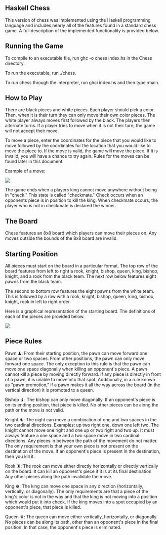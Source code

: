Haskell Chess
-------------
This version of chess was implemented using the Haskell programming language and includes nearly all of the features found in a standard chess game. A full description of the implemented functionality is provided below.


Running the Game
-------------

To compile to an executable file, run ghc -o chess index.hs in the Chess directory.

To run the executable, run ./chess.

To run chess through the interpreter, run ghci index.hs and then type :main.

How to Play
----------------
There are black pieces and white pieces. Each player should pick a color. Then, when it is their turn they can only move their own color pieces. The white player always moves first followed by the black. The players then alternate turns. If a player tries to move when it is not their turn, the game will not accept their move.

To move a piece, enter the coordinates for the piece that you would like to move followed by the coordinates for the location that you would like to move the piece to. If the move is valid, the game will move the piece. If it is invalid, you will have a chance to try again. Rules for the moves can be found later in this document.

Example of a move:

![](https://i.imgur.com/iA2eKyF.png)

The game ends when a players king cannot move anywhere without being in "check." This state is called "checkmate." Check occurs when an opponents piece is in position to kill the king. When checkmate occurs, the player who is not in checkmate is declared the winner.

The Board
---------
Chess features an 8x8 board which players can move their pieces on. Any moves outside the bounds of the 8x8 board are invalid.

Starting Position
-----------------
All pieces must start on the board in a particular format.
The top row of the board features from left to right a rook, knight, bishop, queen, king, bishop, knight, and a rook from the black team. The next row below features eight pawns from the black team.

The second to bottom row features the eight pawns from the white team. This is followed by a row with a rook, knight, bishop, queen, king, bishop, knight, rook in left to right order.

Here is a graphical representation of the starting board. The definitions of each of the pieces are provided below.

![](https://i.imgur.com/e2o1OPI.png)

Piece Rules
-----------
Pawn ♟: 
From their starting position, the pawn can move forward one space or two spaces. From other positions, the pawn can only move forward one space. The only exception to this rule is that the pawn can move one space diagonally when killing an opponent's piece. A pawn cannot kill a piece by moving directly forward. If any piece is directly in front of a pawn, it is unable to move into that spot. Additionally, in a rule known as "pawn promotion," if a pawn makes it all the way across the board (in the vertical direction) it is promoted to a queen.

Bishop ♝:
The bishop can only move diagonally. If an opponent's piece is on its ending position, that piece is killed. No other pieces can be along the path or the move is not valid.

Knight ♞:
The night can move a combination of one and two spaces in the two cardinal directions. 
Examples: up two right one, down one left two.
The knight cannot move one right and one up or two right and two up. It must always feature a one space and a two space move in two cardinal directions. Any pieces in between the path of the movement do not matter. The only requirement is that your own piece is not present on the destination of the move. If an opponent's piece is present in the destination, then you kill it.

Rook ♜:
The rook can move either directly horizontally or directly vertically on the board. It can kill an opponent's piece if it is at its final destination. Any other pieces along the path invalidate the move.

King ♚:
The king can move one space in any direction (horizontally, vertically, or diagonally). The only requirements are that a piece of the king's color is not in the way and that the king is not moving into a position which would put it into check. If the king moves into a spot occupied by an opponent's piece, that piece is killed.

Queen ♛:
The queen can move either vertically, horizontally, or diagonally. No pieces can be along its path, other than an opponent's piece in the final position. In that case, the opponent's piece is eliminated.
